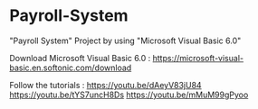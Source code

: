 # Payroll-System
"Payroll System" Project by using "Microsoft Visual Basic 6.0"

Download Microsoft Visual Basic 6.0 :
https://microsoft-visual-basic.en.softonic.com/download

Follow the tutorials :
https://youtu.be/dAeyV83jU84
https://youtu.be/tYS7uncH8Ds
https://youtu.be/mMuM99gPyoo
